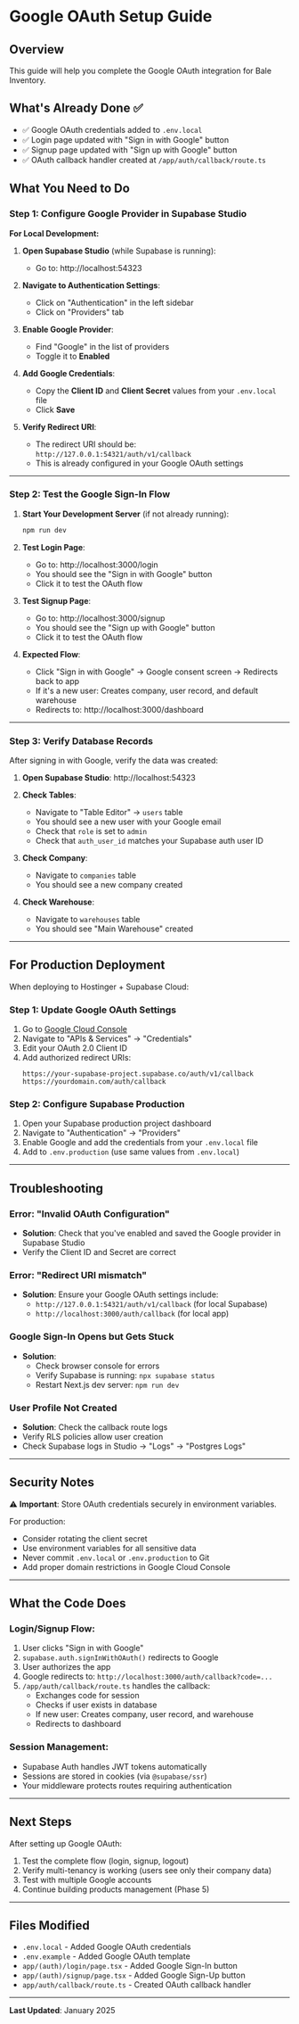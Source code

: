 # Google OAuth Setup Guide

## Overview
This guide will help you complete the Google OAuth integration for Bale Inventory.

## What's Already Done ✅
- ✅ Google OAuth credentials added to `.env.local`
- ✅ Login page updated with "Sign in with Google" button
- ✅ Signup page updated with "Sign up with Google" button
- ✅ OAuth callback handler created at `/app/auth/callback/route.ts`

## What You Need to Do

### Step 1: Configure Google Provider in Supabase Studio

**For Local Development:**

1. **Open Supabase Studio** (while Supabase is running):
   - Go to: http://localhost:54323

2. **Navigate to Authentication Settings**:
   - Click on "Authentication" in the left sidebar
   - Click on "Providers" tab

3. **Enable Google Provider**:
   - Find "Google" in the list of providers
   - Toggle it to **Enabled**

4. **Add Google Credentials**:
   - Copy the **Client ID** and **Client Secret** values from your `.env.local` file
   - Click **Save**

5. **Verify Redirect URI**:
   - The redirect URI should be: `http://127.0.0.1:54321/auth/v1/callback`
   - This is already configured in your Google OAuth settings

---

### Step 2: Test the Google Sign-In Flow

1. **Start Your Development Server** (if not already running):
   ```bash
   npm run dev
   ```

2. **Test Login Page**:
   - Go to: http://localhost:3000/login
   - You should see the "Sign in with Google" button
   - Click it to test the OAuth flow

3. **Test Signup Page**:
   - Go to: http://localhost:3000/signup
   - You should see the "Sign up with Google" button
   - Click it to test the OAuth flow

4. **Expected Flow**:
   - Click "Sign in with Google" → Google consent screen → Redirects back to app
   - If it's a new user: Creates company, user record, and default warehouse
   - Redirects to: http://localhost:3000/dashboard

---

### Step 3: Verify Database Records

After signing in with Google, verify the data was created:

1. **Open Supabase Studio**: http://localhost:54323

2. **Check Tables**:
   - Navigate to "Table Editor" → `users` table
   - You should see a new user with your Google email
   - Check that `role` is set to `admin`
   - Check that `auth_user_id` matches your Supabase auth user ID

3. **Check Company**:
   - Navigate to `companies` table
   - You should see a new company created

4. **Check Warehouse**:
   - Navigate to `warehouses` table
   - You should see "Main Warehouse" created

---

## For Production Deployment

When deploying to Hostinger + Supabase Cloud:

### Step 1: Update Google OAuth Settings
1. Go to [Google Cloud Console](https://console.cloud.google.com/)
2. Navigate to "APIs & Services" → "Credentials"
3. Edit your OAuth 2.0 Client ID
4. Add authorized redirect URIs:
   ```
   https://your-supabase-project.supabase.co/auth/v1/callback
   https://yourdomain.com/auth/callback
   ```

### Step 2: Configure Supabase Production
1. Open your Supabase production project dashboard
2. Navigate to "Authentication" → "Providers"
3. Enable Google and add the credentials from your `.env.local` file
4. Add to `.env.production` (use same values from `.env.local`)

---

## Troubleshooting

### Error: "Invalid OAuth Configuration"
- **Solution**: Check that you've enabled and saved the Google provider in Supabase Studio
- Verify the Client ID and Secret are correct

### Error: "Redirect URI mismatch"
- **Solution**: Ensure your Google OAuth settings include:
  - `http://127.0.0.1:54321/auth/v1/callback` (for local Supabase)
  - `http://localhost:3000/auth/callback` (for local app)

### Google Sign-In Opens but Gets Stuck
- **Solution**:
  - Check browser console for errors
  - Verify Supabase is running: `npx supabase status`
  - Restart Next.js dev server: `npm run dev`

### User Profile Not Created
- **Solution**: Check the callback route logs
- Verify RLS policies allow user creation
- Check Supabase logs in Studio → "Logs" → "Postgres Logs"

---

## Security Notes

⚠️ **Important**: Store OAuth credentials securely in environment variables.

For production:
- Consider rotating the client secret
- Use environment variables for all sensitive data
- Never commit `.env.local` or `.env.production` to Git
- Add proper domain restrictions in Google Cloud Console

---

## What the Code Does

### Login/Signup Flow:
1. User clicks "Sign in with Google"
2. `supabase.auth.signInWithOAuth()` redirects to Google
3. User authorizes the app
4. Google redirects to: `http://localhost:3000/auth/callback?code=...`
5. `/app/auth/callback/route.ts` handles the callback:
   - Exchanges code for session
   - Checks if user exists in database
   - If new user: Creates company, user record, and warehouse
   - Redirects to dashboard

### Session Management:
- Supabase Auth handles JWT tokens automatically
- Sessions are stored in cookies (via `@supabase/ssr`)
- Your middleware protects routes requiring authentication

---

## Next Steps

After setting up Google OAuth:
1. Test the complete flow (login, signup, logout)
2. Verify multi-tenancy is working (users see only their company data)
3. Test with multiple Google accounts
4. Continue building products management (Phase 5)

---

## Files Modified

- `.env.local` - Added Google OAuth credentials
- `.env.example` - Added Google OAuth template
- `app/(auth)/login/page.tsx` - Added Google Sign-In button
- `app/(auth)/signup/page.tsx` - Added Google Sign-Up button
- `app/auth/callback/route.ts` - Created OAuth callback handler

---

**Last Updated**: January 2025

